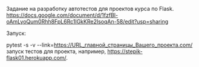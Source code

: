 
Задание на разработку автотестов для проектов курса по Flask.  
https://docs.google.com/document/d/1fzfBl-oAmLyoQum0Rhh8FpL6Rc1IGkKRe2IsoqAn-58/edit?usp=sharing
  
Запуск:  

pytest -s -v --link=https://URL_главной_страницы_Вашего_проекта.com/  
запуск тестов для проекта, например, https://stepik-flask01.herokuapp.com/.  

